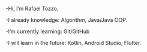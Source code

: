 -Hi, I’m Rafael Tozzo, 

-I already knowledge: Algorithm, Java/Java OOP.

-I’m currently learning: Git/GitHub  

-I will learn in the future: Kotlin, Android Studio, Flutter.
